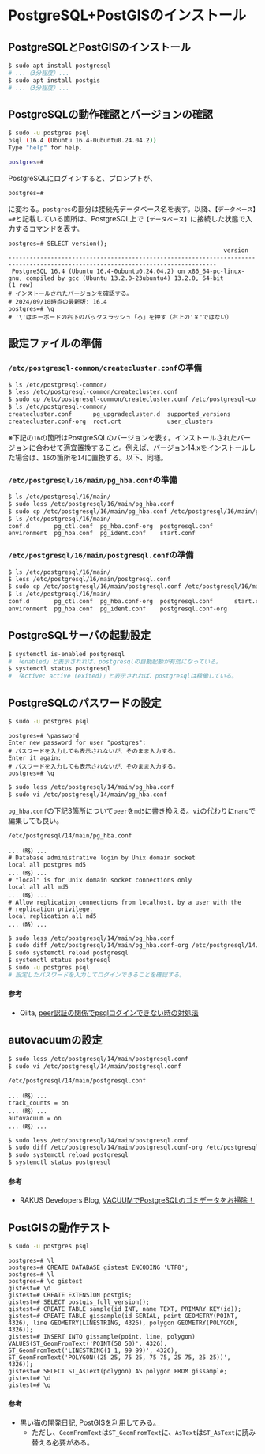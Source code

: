 # PostgreSQL+PostGISのインストール

## PostgreSQLとPostGISのインストール
```bash
$ sudo apt install postgresql
# ...（3分程度）...
$ sudo apt install postgis
# ...（3分程度）...
```

## PostgreSQLの動作確認とバージョンの確認
```bash
$ sudo -u postgres psql
psql (16.4 (Ubuntu 16.4-0ubuntu0.24.04.2))
Type "help" for help.

postgres=#
```

PostgreSQLにログインすると、プロンプトが、
```pgsql
postgres=# 
```
に変わる。`postgres`の部分は接続先データベース名を表す。以降、`【データベース】=#`と記載している箇所は、PostgreSQL上で`【データベース】`に接続した状態で入力するコマンドを表す。

```pgsql
postgres=# SELECT version();
                                                             version                                                             
---------------------------------------------------------------------------------------------------------------------------------
 PostgreSQL 16.4 (Ubuntu 16.4-0ubuntu0.24.04.2) on x86_64-pc-linux-gnu, compiled by gcc (Ubuntu 13.2.0-23ubuntu4) 13.2.0, 64-bit
(1 row)
# インストールされたバージョンを確認する。
# 2024/09/10時点の最新版: 16.4
postgres=# \q
# '\'はキーボードの右下のバックスラッシュ「ろ」を押す（右上の'￥'ではない）
```

## 設定ファイルの準備

### `/etc/postgresql-common/createcluster.conf`の準備
```bash
$ ls /etc/postgresql-common/
$ less /etc/postgresql-common/createcluster.conf
$ sudo cp /etc/postgresql-common/createcluster.conf /etc/postgresql-common/createcluster.conf-org
$ ls /etc/postgresql-common/
createcluster.conf      pg_upgradecluster.d  supported_versions
createcluster.conf-org  root.crt             user_clusters
```

※下記の`16`の箇所はPostgreSQLのバージョンを表す。インストールされたバージョンに合わせて適宜置換すること。例えば、バージョン14.xをインストールした場合は、`16`の箇所を`14`に置換する。以下、同様。

### `/etc/postgresql/16/main/pg_hba.conf`の準備
```bash
$ ls /etc/postgresql/16/main/
$ sudo less /etc/postgresql/16/main/pg_hba.conf
$ sudo cp /etc/postgresql/16/main/pg_hba.conf /etc/postgresql/16/main/pg_hba.conf-org
$ ls /etc/postgresql/16/main/
conf.d       pg_ctl.conf  pg_hba.conf-org  postgresql.conf
environment  pg_hba.conf  pg_ident.conf    start.conf
```

### `/etc/postgresql/16/main/postgresql.conf`の準備
```bash
$ ls /etc/postgresql/16/main/
$ less /etc/postgresql/16/main/postgresql.conf
$ sudo cp /etc/postgresql/16/main/postgresql.conf /etc/postgresql/16/main/postgresql.conf-org
$ ls /etc/postgresql/16/main/
conf.d       pg_ctl.conf  pg_hba.conf-org  postgresql.conf      start.conf
environment  pg_hba.conf  pg_ident.conf    postgresql.conf-org
```

## PostgreSQLサーバの起動設定
```bash
$ systemctl is-enabled postgresql
# 「enabled」と表示されれば、postgresqlの自動起動が有効になっている。
$ systemctl status postgresql
# 「Active: active (exited)」と表示されれば、postgresqlは稼働している。
```

## PostgreSQLのパスワードの設定
```bash
$ sudo -u postgres psql
```

```pgsql
postgres=# \password
Enter new password for user "postgres":
# パスワードを入力しても表示されないが、そのまま入力する。
Enter it again: 
# パスワードを入力しても表示されないが、そのまま入力する。
postgres=# \q
```

```bash
$ sudo less /etc/postgresql/14/main/pg_hba.conf
$ sudo vi /etc/postgresql/14/main/pg_hba.conf
```
`pg_hba.conf`の下記3箇所について`peer`を`md5`に書き換える。`vi`の代わりに`nano`で編集しても良い。

`/etc/postgresql/14/main/pg_hba.conf`
```
...（略）...
# Database administrative login by Unix domain socket
local all postgres md5
...（略）...
# "local" is for Unix domain socket connections only
local all all md5
...（略）...
# Allow replication connections from localhost, by a user with the
# replication privilege.
local replication all md5
...（略）...
```

```bash
$ sudo less /etc/postgresql/14/main/pg_hba.conf
$ sudo diff /etc/postgresql/14/main/pg_hba.conf-org /etc/postgresql/14/main/pg_hba.conf
$ sudo systemctl reload postgresql
$ systemctl status postgresql
$ sudo -u postgres psql
# 設定したパスワードを入力してログインできることを確認する。
```

#### 参考
- Qiita, [peer認証の関係でpsqlログインできない時の対処法](https://qiita.com/tomlla/items/9fa2feab1b9bd8749584)

## autovacuumの設定
```bash
$ sudo less /etc/postgresql/14/main/postgresql.conf
$ sudo vi /etc/postgresql/14/main/postgresql.conf
```

`/etc/postgresql/14/main/postgresql.conf`
```
...（略）...
track_counts = on
...（略）...
autovacuum = on
...（略）...
```

```bash
$ sudo less /etc/postgresql/14/main/postgresql.conf
$ sudo diff /etc/postgresql/14/main/postgresql.conf-org /etc/postgresql/14/main/postgresql.conf
$ sudo systemctl reload postgresql
$ systemctl status postgresql
```

#### 参考
- RAKUS Developers Blog, [VACUUMでPostgreSQLのゴミデータをお掃除！](https://tech-blog.rakus.co.jp/entry/20221227/vacuum)

## PostGISの動作テスト
```bash
$ sudo -u postgres psql
```

```pgsql
postgres=# \l
postgres=# CREATE DATABASE gistest ENCODING 'UTF8';
postgres=# \l
postgres=# \c gistest
gistest=# \d
gistest=# CREATE EXTENSION postgis;
gistest=# SELECT postgis_full_version();
gistest=# CREATE TABLE sample(id INT, name TEXT, PRIMARY KEY(id));
gistest=# CREATE TABLE gissample(id SERIAL, point GEOMETRY(POINT, 4326), line GEOMETRY(LINESTRING, 4326), polygon GEOMETRY(POLYGON, 4326));
gistest=# INSERT INTO gissample(point, line, polygon) VALUES(ST_GeomFromText('POINT(50 50)', 4326), ST_GeomFromText('LINESTRING(1 1, 99 99)', 4326), ST_GeomFromText('POLYGON((25 25, 75 25, 75 75, 25 75, 25 25))', 4326));
gistest=# SELECT ST_AsText(polygon) AS polygon FROM gissample;
gistest=# \d
gistest=# \q
```

#### 参考
- 黒い猫の開発日記, [PostGISを利用してみる。](https://cats-mew.hatenadiary.org/entry/20090811/1249976482)
  - ただし、`GeomFromText`は`ST_GeomFromText`に、`AsText`は`ST_AsText`に読み替える必要がある。
